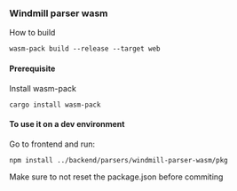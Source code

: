### Windmill parser wasm

How to build

```
wasm-pack build --release --target web
```

#### Prerequisite

Install wasm-pack

```
cargo install wasm-pack
```

#### To use it on a dev environment

Go to frontend and run:

```
npm install ../backend/parsers/windmill-parser-wasm/pkg
```

Make sure to not reset the package.json before commiting
